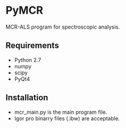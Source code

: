 # PyMCR

MCR-ALS program for spectroscopic analysis.

## Requirements
- Python 2.7
- numpy
- scipy
- PyQt4

## Installation
- mcr_main.py is the main program file.
- Igor pro binarry files (.ibw) are acceptable.
